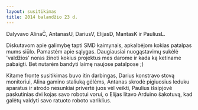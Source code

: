 ```yaml
---
layout: susitikimas
title: 2014 balandžio 23 d.
---
```

Dalyvavo AlinaČ, AntanasU, DariusV, ElijasD, MantasK ir PauliusL.


Diskutavom apie galimybę tapti SMD kaimynais, apkalbėjom kokias patalpas mums
siūlo. Pamastėm apie sąlygas. Daugiausiai nuogąstavimų sukėlė 'valdžios' noras
žinoti kokius projektus mes darome ir kada ką ketiname pabaigti. Bet nutarėm
bandyti laimę naujose patalpose ;)

Kitame fronte susitikimas buvo itin darbingas, Darius konstravo stovą
monitoriui, Alina gamino staliuką gėlėms, Antanas skrodė pigiuosius leduku
aparatus ir atrodo nesunkiai privertė juos vėl veikti, Paulius išsipjovė
paskutinias dvi kojas savo robotui vorui, o Elijas litavo Arduino šakotuvą,
kad galėtų valdyti savo ratuoto roboto variklius.

